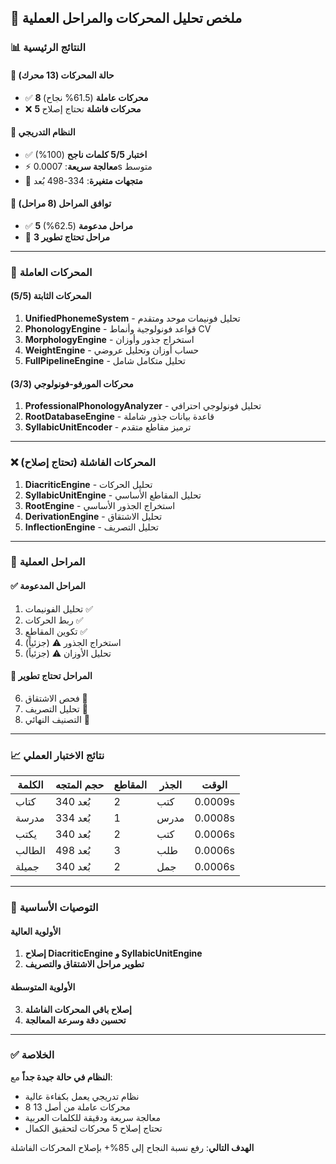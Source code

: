 ## 🎯 ملخص تحليل المحركات والمراحل العملية

### 📊 النتائج الرئيسية

#### 🔧 حالة المحركات (13 محرك)
- ✅ **8 محركات عاملة** (61.5% نجاح)
- ❌ **5 محركات فاشلة** تحتاج إصلاح

#### 🔬 النظام التدريجي
- ✅ **اختبار 5/5 كلمات ناجح** (100%)
- ⚡ **معالجة سريعة**: 0.0007s متوسط
- 📏 **متجهات متغيرة**: 334-498 بُعد

#### 🔄 توافق المراحل (8 مراحل)  
- ✅ **5 مراحل مدعومة** (62.5%)
- 🔧 **3 مراحل تحتاج تطوير**

---

### 🚀 المحركات العاملة

#### المحركات الثابتة (5/5)
1. **UnifiedPhonemeSystem** - تحليل فونيمات موحد ومتقدم
2. **PhonologyEngine** - قواعد فونولوجية وأنماط CV
3. **MorphologyEngine** - استخراج جذور وأوزان
4. **WeightEngine** - حساب أوزان وتحليل عروضي
5. **FullPipelineEngine** - تحليل متكامل شامل

#### محركات المورفو-فونولوجي (3/3)
1. **ProfessionalPhonologyAnalyzer** - تحليل فونولوجي احترافي
2. **RootDatabaseEngine** - قاعدة بيانات جذور شاملة
3. **SyllabicUnitEncoder** - ترميز مقاطع متقدم

---

### ❌ المحركات الفاشلة (تحتاج إصلاح)

1. **DiacriticEngine** - تحليل الحركات
2. **SyllabicUnitEngine** - تحليل المقاطع الأساسي  
3. **RootEngine** - استخراج الجذور الأساسي
4. **DerivationEngine** - تحليل الاشتقاق
5. **InflectionEngine** - تحليل التصريف

---

### 🎯 المراحل العملية

#### ✅ المراحل المدعومة
1. تحليل الفونيمات ✅
2. ربط الحركات ✅  
3. تكوين المقاطع ✅
4. استخراج الجذور ⚠️ (جزئياً)
5. تحليل الأوزان ⚠️ (جزئياً)

#### 🔧 المراحل تحتاج تطوير
6. فحص الاشتقاق 🔧
7. تحليل التصريف 🔧
8. التصنيف النهائي 🔧

---

### 📈 نتائج الاختبار العملي

| الكلمة | حجم المتجه | المقاطع | الجذر | الوقت |
|--------|------------|---------|-------|-------|
| كتاب | 340 بُعد | 2 | كتب | 0.0009s |
| مدرسة | 334 بُعد | 1 | مدرس | 0.0008s |
| يكتب | 340 بُعد | 2 | كتب | 0.0006s |
| الطالب | 498 بُعد | 3 | طلب | 0.0006s |
| جميلة | 340 بُعد | 2 | جمل | 0.0006s |

---

### 🔧 التوصيات الأساسية

#### الأولوية العالية
1. **إصلاح DiacriticEngine و SyllabicUnitEngine**
2. **تطوير مراحل الاشتقاق والتصريف**

#### الأولوية المتوسطة  
3. **إصلاح باقي المحركات الفاشلة**
4. **تحسين دقة وسرعة المعالجة**

---

### ✅ الخلاصة

**النظام في حالة جيدة جداً** مع:
- نظام تدريجي يعمل بكفاءة عالية
- 8 محركات عاملة من أصل 13  
- معالجة سريعة ودقيقة للكلمات العربية
- تحتاج إصلاح 5 محركات لتحقيق الكمال

**الهدف التالي**: رفع نسبة النجاح إلى 85%+ بإصلاح المحركات الفاشلة
